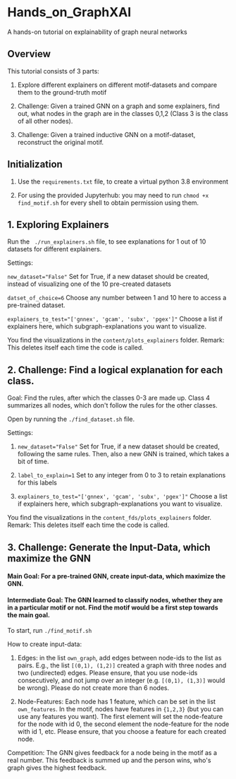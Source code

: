 # Hands_on_GraphXAI
A hands-on tutorial on explainability of graph neural networks

## Overview

This tutorial consists of 3 parts:

1. Explore different explainers on different motif-datasets and compare them to the ground-truth motif

2. Challenge: Given a trained GNN on a graph and some explainers, find out, what nodes in the graph are in the classes 0,1,2 (Class 3 is the class of all other nodes).

3. Challenge: Given a trained inductive GNN on a motif-dataset, reconstruct the original motif.

## Initialization

1. Use the `requirements.txt` file, to create a virtual python 3.8 environment

2. For using the provided Jupyterhub: you may need to run `chmod +x find_motif.sh` for every shell to obtain permission using them.

## 1. Exploring Explainers

Run the ` ./run_explainers.sh` file, to see explanations for 1 out of 10 datasets for different explainers.

Settings:

`new_dataset="False"` Set for True, if a new dataset should be created, instead of visualizing one of the 10 pre-created datasets

`datset_of_choice=6` Choose any number between 1 and 10 here to access a pre-trained dataset.

`explainers_to_test="['gnnex', 'gcam', 'subx', 'pgex']"` Choose a list if explainers here, which subgraph-explanations you want to visualize.

You find the visualizations in the `content/plots_explainers` folder. Remark: This deletes itself each time the code is called.



## 2. Challenge: Find a logical explanation for each class.

Goal: Find the rules, after which the classes 0-3 are made up. Class 4 summarizes all nodes, which don't follow the rules for the other classes.

Open by running the `./find_dataset.sh` file. 

Settings:

1. `new_dataset="False"` Set for True, if a new dataset should be created, following the same rules. Then, also a new GNN is trained, which takes a bit of time.

2. `label_to_explain=1` Set to any integer from 0 to 3 to retain explanations for this labels

3. `explainers_to_test="['gnnex', 'gcam', 'subx', 'pgex']"` Choose a list if explainers here, which subgraph-explanations you want to visualize.

You find the visualizations in the `content_fds/plots_explainers` folder. Remark: This deletes itself each time the code is called.


## 3. Challenge: Generate the Input-Data, which maximize the GNN

#### Main Goal: For a pre-trained GNN, create input-data, which maximize the GNN. 
#### Intermediate Goal: The GNN learned to classify nodes, whether they are in a particular motif or not. Find the motif would be a first step towards the main goal.

To start, run `./find_motif.sh`

How to create input-data:

1. Edges: in the list `own_graph`, add edges between node-ids to the list as pairs. E.g., the list `[(0,1), (1,2)]` created a graph with three nodes and two (undirected) edges. Please ensure, that you use node-ids consecutively, and not jump over an integer (e.g. `[(0,1), (1,3)]` would be wrong). Please do not create more than 6 nodes.

2. Node-Features: Each node has 1 feature, which can be set in the list `own_features`. In the motif, nodes have features in `{1,2,3}` (but you can use any features you want). The first element will set the node-feature for the node with id 0, the second element the node-feature for the node with id 1, etc. Please ensure, that you choose a feature for each created node.

Competition: The GNN gives feedback for a node being in the motif as a real number. This feedback is summed up and the person wins, who's graph gives the highest feedback.
